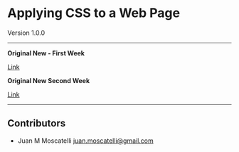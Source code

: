 # Applying CSS to a Web Page

Version 1.0.0

---

**Original New - First Week**

[Link](https://www.reuters.com/article/us-treasury-cyber/companies-may-be-punished-for-paying-ransoms-to-sanctioned-hackers-u-s-treasury-idUSKBN26M77U)

**Original New Second Week**

[Link](https://www.reuters.com/article/us-usa-election-steel-insight/trump-steel-tariffs-bring-job-losses-to-swing-state-michigan-idUSKBN26U161)

---

## Contributors
- Juan M Moscatelli <juan.moscatelli@gmail.com>